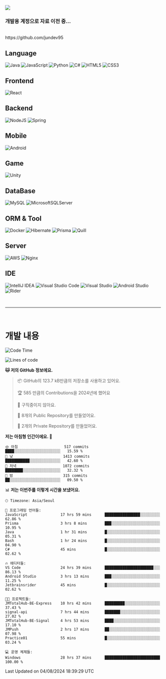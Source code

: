 <img src="https://capsule-render.vercel.app/api?type=waving&color=364765&height=300&section=header&text=Welcome&fontSize=90" />


<h3>개발용 계정으로 자료 이전 중...</h3>
<br/>
https://github.com/jundev95
<br/>

## Language
![Java](https://img.shields.io/badge/java-%23ED8B00.svg?style=for-the-badge&logo=openjdk&logoColor=white)
![JavaScript](https://img.shields.io/badge/javascript-%23323330.svg?style=for-the-badge&logo=javascript&logoColor=%23F7DF1E)
![Python](https://img.shields.io/badge/python-3670A0?style=for-the-badge&logo=python&logoColor=ffdd54)
![C#](https://img.shields.io/badge/c%23-%23239120.svg?style=for-the-badge&logo=csharp&logoColor=white)
![HTML5](https://img.shields.io/badge/html5-%23E34F26.svg?style=for-the-badge&logo=html5&logoColor=white)
![CSS3](https://img.shields.io/badge/css3-%231572B6.svg?style=for-the-badge&logo=css3&logoColor=white)

## Frontend
![React](https://img.shields.io/badge/react-%2320232a.svg?style=for-the-badge&logo=react&logoColor=%2361DAFB)

## Backend
![NodeJS](https://img.shields.io/badge/node.js-6DA55F?style=for-the-badge&logo=node.js&logoColor=white)
![Spring](https://img.shields.io/badge/spring-%236DB33F.svg?style=for-the-badge&logo=spring&logoColor=white)

## Mobile
![Android](https://img.shields.io/badge/Android-3DDC84?style=for-the-badge&logo=android&logoColor=white)

## Game
![Unity](https://img.shields.io/badge/unity-%23000000.svg?style=for-the-badge&logo=unity&logoColor=white)

## DataBase
![MySQL](https://img.shields.io/badge/mysql-4479A1.svg?style=for-the-badge&logo=mysql&logoColor=white)
![MicrosoftSQLServer](https://img.shields.io/badge/Microsoft%20SQL%20Server-CC2927?style=for-the-badge&logo=microsoft%20sql%20server&logoColor=white)

## ORM & Tool
![Docker](https://img.shields.io/badge/docker-%230db7ed.svg?style=for-the-badge&logo=docker&logoColor=white)
![Hibernate](https://img.shields.io/badge/Hibernate-59666C?style=for-the-badge&logo=Hibernate&logoColor=white)
![Prisma](https://img.shields.io/badge/Prisma-3982CE?style=for-the-badge&logo=Prisma&logoColor=white)
![Quill](https://img.shields.io/badge/Quill-52B0E7?style=for-the-badge&logo=apache&logoColor=white)

## Server
![AWS](https://img.shields.io/badge/AWS-%23FF9900.svg?style=for-the-badge&logo=amazon-aws&logoColor=white)
![Nginx](https://img.shields.io/badge/nginx-%23009639.svg?style=for-the-badge&logo=nginx&logoColor=white)

## IDE
![IntelliJ IDEA](https://img.shields.io/badge/IntelliJIDEA-000000.svg?style=for-the-badge&logo=intellij-idea&logoColor=white)
![Visual Studio Code](https://img.shields.io/badge/Visual%20Studio%20Code-0078d7.svg?style=for-the-badge&logo=visual-studio-code&logoColor=white)
![Visual Studio](https://img.shields.io/badge/Visual%20Studio-5C2D91.svg?style=for-the-badge&logo=visual-studio&logoColor=white)
![Android Studio](https://img.shields.io/badge/android%20studio-346ac1?style=for-the-badge&logo=android%20studio&logoColor=white)
![Rider](https://img.shields.io/badge/Rider-000000.svg?style=for-the-badge&logo=Rider&logoColor=white&color=black&labelColor=crimson)

<br>

---

<br>

# 개발 내용

<!--START_SECTION:waka-->
![Code Time](http://img.shields.io/badge/Code%20Time-670%20hrs%2017%20mins-blue)

![Lines of code](https://img.shields.io/badge/%EC%A0%80%EB%8A%94%20%EC%97%AC%ED%83%9C%EA%B9%8C%EC%A7%80%20-914.9%20thousand%20%EC%A4%84%EC%9D%98%20%EC%BD%94%EB%93%9C%EB%A5%BC%20%EC%9E%91%EC%84%B1%ED%96%88%EC%96%B4%EC%9A%94.-blue)

**🐱 저의 GitHub 정보에요.** 

> 📦 GitHub의 123.7 kB만큼의 저장소를 사용하고 있어요. 
 > 
> 🏆 585 만큼의 Contributions을 2024년에 했어요
 > 
> 🚫 구직중이지 않아요.
 > 
> 📜 8개의 Public Repository를 만들었어요. 
 > 
> 🔑 2개의 Private Repository를 만들었어요. 
 > 
**저는 아침형 인간이에요. 🐤** 

```text
🌞 아침                     517 commits         ████░░░░░░░░░░░░░░░░░░░░░   15.59 % 
🌆 낮　                     1413 commits        ███████████░░░░░░░░░░░░░░   42.60 % 
🌃 저녁                     1072 commits        ████████░░░░░░░░░░░░░░░░░   32.32 % 
🌙 밤　                     315 commits         ██░░░░░░░░░░░░░░░░░░░░░░░   09.50 % 
```


📊 **저는 이번주를 이렇게 시간을 보냈어요.** 

```text
🕑︎ Timezone: Asia/Seoul

💬 프로그래밍 언어들: 
JavaScript               17 hrs 59 mins      ████████████████░░░░░░░░░   62.86 % 
Prisma                   3 hrs 8 mins        ███░░░░░░░░░░░░░░░░░░░░░░   10.95 % 
Java                     1 hr 31 mins        █░░░░░░░░░░░░░░░░░░░░░░░░   05.31 % 
Bash                     1 hr 24 mins        █░░░░░░░░░░░░░░░░░░░░░░░░   04.90 % 
C#                       45 mins             █░░░░░░░░░░░░░░░░░░░░░░░░   02.62 % 

🔥 에디터들: 
VS Code                  24 hrs 39 mins      ██████████████████████░░░   86.13 % 
Android Studio           3 hrs 13 mins       ███░░░░░░░░░░░░░░░░░░░░░░   11.25 % 
Jetbrainsrider           45 mins             █░░░░░░░░░░░░░░░░░░░░░░░░   02.62 % 

🐱‍💻 프로젝트들: 
JMTotalHub-BE-Express    10 hrs 42 mins      █████████░░░░░░░░░░░░░░░░   37.43 % 
signal-api               7 hrs 44 mins       ███████░░░░░░░░░░░░░░░░░░   27.02 % 
JMTotalHub-BE-Signal     4 hrs 53 mins       ████░░░░░░░░░░░░░░░░░░░░░   17.10 % 
JMPush                   2 hrs 17 mins       ██░░░░░░░░░░░░░░░░░░░░░░░   07.98 % 
Practice01               55 mins             █░░░░░░░░░░░░░░░░░░░░░░░░   03.24 % 

💻 운영 체제들: 
Windows                  28 hrs 37 mins      █████████████████████████   100.00 % 
```


 Last Updated on 04/08/2024 18:39:29 UTC
<!--END_SECTION:waka-->


